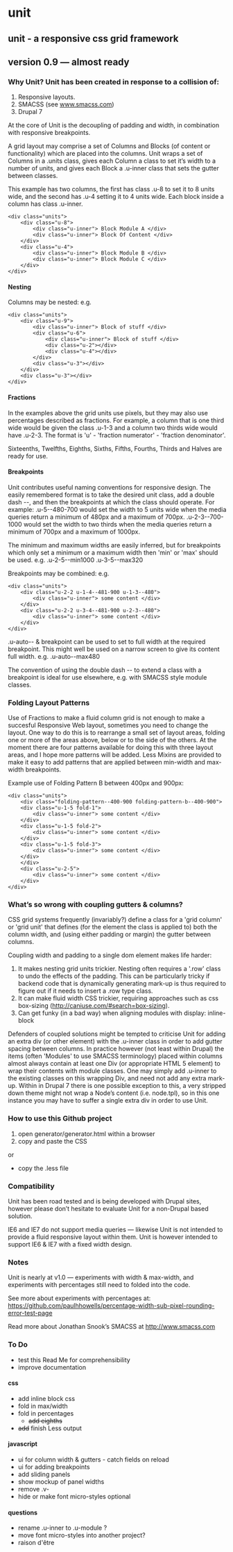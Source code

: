 unit
====

## unit - a responsive css grid framework
## version 0.9 — almost ready

### Why Unit? Unit has been created in response to a collision of:

1. Responsive layouts.
2. SMACSS (see www.smacss.com)
3. Drupal 7

At the core of Unit is the decoupling of padding and width, in combination with responsive breakpoints.

A grid layout may comprise a set of Columns and Blocks (of content or functionality) which are placed into the columns.  Unit wraps a set of Columns in a .units class, gives each Column a class to set it’s width to a number of units, and gives each Block a .u-inner class that sets the gutter between classes.

This example has two columns, the first has class .u-8 to set it to 8 units wide, and the second has .u-4 setting it to 4 units wide.  Each block inside a column has class .u-inner.

	<div class="units">
		<div class="u-8">
			<div class="u-inner"> Block Module A </div>
			<div class="u-inner"> Block Of Content </div>
		</div>
		<div class="u-4">
			<div class="u-inner"> Block Module B </div>
			<div class="u-inner"> Block Module C </div>
		</div>
	</div>

#### Nesting
Columns may be nested: e.g.

	<div class="units">
		<div class="u-9">
			<div class="u-inner"> Block of stuff </div>
			<div class="u-6">
				<div class="u-inner"> Block of stuff </div>
				<div class="u-2"></div>
				<div class="u-4"></div>
			</div>
			<div class="u-3"></div>
		</div>
		<div class="u-3"></div>
	</div>

#### Fractions
In the examples above the grid units use pixels, but they may also use percentages described as fractions.  For example, a column that is one third wide would be given the class .u-1-3 and a column two thirds wide would have .u-2-3.  The format is 'u' - 'fraction numerator' - 'fraction denominator'.

Sixteenths, Twelfths, Eighths, Sixths, Fifths, Fourths, Thirds and Halves are ready for use.

#### Breakpoints

Unit contributes useful naming conventions for responsive design.  The easily remembered format is to take the desired unit class, add a double dash --, and then the breakpoints at which the class should operate.  For example:
.u-5--480-700 would set the width to 5 units wide when the media queries return a minimum of 480px and a maximum of 700px.
.u-2-3--700-1000 would set the width to two thirds when the media queries return a minimum of 700px and a maximum of 1000px.

The minimum and maximum widths are easily inferred, but for breakpoints which only set a minimum or a maximum width then 'min' or 'max' should be used. e.g.
.u-2-5--min1000
.u-3-5--max320

Breakpoints may be combined: e.g.

	<div class="units">
		<div class="u-2-2 u-1-4--481-900 u-1-3--480">
			<div class="u-inner"> some content </div>
		</div>
		<div class="u-2-2 u-3-4--481-900 u-2-3--480">
			<div class="u-inner"> some content </div>
		</div>
	</div>

.u-auto-- & breakpoint can be used to set to full width at the required breakpoint. This might well be used on a narrow screen to give its content full width. e.g. .u-auto--max480

The convention of using the double dash -- to extend a class with a breakpoint is ideal for use elsewhere, e.g. with SMACSS style module classes.

### Folding Layout Patterns
Use of Fractions to make a fluid column grid is not enough to make a succesful Responsive Web layout, sometimes you need to change the layout.  One way to do this is to rearrange a small set of layout areas, folding one or more of the areas above, below or to the side of the others.  At the moment there are four patterns available for doing this with three layout areas, and I hope more patterns will be added.  Less Mixins are provided to make it easy to add patterns that are applied between min-width and max-width breakpoints.

Example use of Folding Pattern B between 400px and 900px:

	<div class="units">
		<div class="folding-pattern--400-900 folding-pattern-b--400-900">
  		<div class="u-1-5 fold-1">
  			<div class="u-inner"> some content </div>
  		</div>
  		<div class="u-1-5 fold-2">
  			<div class="u-inner"> some content </div>
  		</div>
  		<div class="u-1-5 fold-3">
  			<div class="u-inner"> some content </div>
  		</div>
		</div>
		<div class="u-2-5">
			<div class="u-inner"> some content </div>
		</div>
	</div>
	
### What’s so wrong with coupling gutters & columns?

CSS grid systems frequently (invariably?) define a class for a 'grid column' or 'grid unit' that defines (for the element the class is applied to) both the column width, and (using either padding or margin) the gutter between columns.

Coupling width and padding to a single dom element makes life harder:

1. It makes nesting grid units trickier.  Nesting often requires a '.row' class to undo the effects of the padding.  This can be particularly tricky if backend code that is dynamically generating mark-up is thus required to figure out if it needs to insert a .row type class.
2. It can make fluid width CSS trickier, requiring approaches such as css box-sizing (http://caniuse.com/#search=box-sizing).
3. Can get funky (in a bad way) when aligning modules with display: inline-block

Defenders of coupled solutions might be tempted to criticise Unit for adding an extra div (or other element) with the .u-inner class in order to add gutter spacing between columns. In practice however (not least within Drupal) the items (often 'Modules' to use SMACSS terminology) placed within columns almost always contain at least one Div (or appropriate HTML 5 element) to wrap their contents with module classes.  One may simply add .u-inner to the existing classes on this wrapping Div, and need not add any extra mark-up.  Within in Drupal 7 there is one possible exception to this, a very stripped down theme might not wrap a Node’s content (i.e. node.tpl), so in this one instance you may have to suffer a single extra div in order to use Unit.

### How to use this Github project
1. open generator/generator.html within a browser
2. copy and paste the CSS

or

* copy the .less file

### Compatibility
Unit has been road tested and is being developed with Drupal sites, however please don’t hesitate to evaluate Unit for a non-Drupal based solution.

IE6 and IE7 do not support media queries — likewise Unit is not intended to provide a fluid responsive layout within them.  Unit is however intended to support IE6 & IE7 with a fixed width design.

### Notes
Unit is nearly at v1.0 — experiments with width & max-width, and experiments with percentages still need to folded into the code.

See more about experiments with percentages at: https://github.com/paulhhowells/percentage-width-sub-pixel-rounding-error-test-page

Read more about Jonathan Snook’s SMACSS at http://www.smacss.com

### To Do
* test this Read Me for comprehensibility
* improve documentation

#### css
* add inline block css
* fold in max/width
* fold in percentages
	* <strike>add eighths</strike>
* <strike>add</strike> finish Less output

#### javascript
* ui for column width & gutters - catch fields on reload
* ui for adding breakpoints
* add sliding panels
* show mockup of panel widths
* remove .v-
* hide or make font micro-styles optional

#### questions
* rename .u-inner to .u-module ?
* move font micro-styles into another project?
* raison d'être